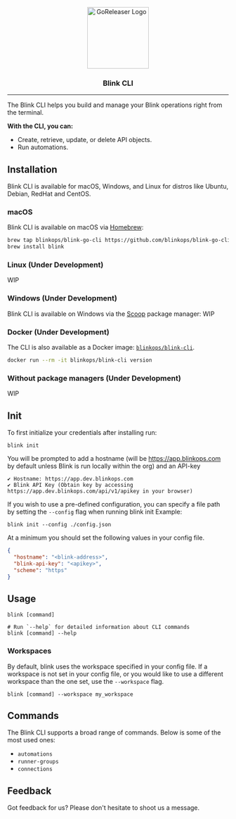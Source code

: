 <p align="center">
  <img alt="GoReleaser Logo" src="https://www.blinkops.com/favicon.ico" height="140" />
  <h3 align="center">Blink CLI</h3>
</p>

---
The Blink CLI helps you build and manage your Blink operations right from the terminal.

**With the CLI, you can:**

- Create, retrieve, update, or delete API objects.
- Run automations.

## Installation

Blink CLI is available for macOS, Windows, and Linux for distros like Ubuntu, Debian, RedHat and CentOS.

### macOS

Blink CLI is available on macOS via [Homebrew](https://brew.sh/):

```sh
brew tap blinkops/blink-go-cli https://github.com/blinkops/blink-go-cli
brew install blink
```

### Linux (Under Development)
WIP

### Windows (Under Development)

Blink CLI is available on Windows via the [Scoop](https://scoop.sh/) package manager:
WIP 

### Docker (Under Development)

The CLI is also available as a Docker image: [`blinkops/blink-cli`](https://hub.docker.com/r/blinkops/blink-cli).

```sh
docker run --rm -it blinkops/blink-cli version
```

### Without package managers (Under Development)

WIP

## Init
To first initialize your credentials after installing run:
```sh-session
blink init
```
You will be prompted to add a hostname (will be https://app.blinkops.com by default unless Blink is run locally within the org)
and an API-key
```sh-session
✔ Hostname: https://app.dev.blinkops.com
✔ Blink API Key (Obtain key by accessing https://app.dev.blinkops.com/api/v1/apikey in your browser)
```
If you wish to use a pre-defined configuration, you can specify a file path by setting the ``--config`` flag when running blink init
Example:
```sh-session
blink init --config ./config.json
```

At a minimum you should set the following values in your config file.

```json
{
  "hostname": "<blink-address>", 
  "blink-api-key": "<apikey>",
  "scheme": "https"
}
```

## Usage

```sh-session
blink [command]

# Run `--help` for detailed information about CLI commands
blink [command] --help
```


### Workspaces

By default, blink uses the workspace specified in your config file.
If a workspace is not set in your config file, or you would like to use a different workspace
than the one set, use the ``--workspace`` flag.

```sh-session
blink [command] --workspace my_workspace
```


## Commands

The Blink CLI supports a broad range of commands. Below is some of the most used ones:
- `automations`
- `runner-groups`
- `connections`

## Feedback

Got feedback for us? Please don't hesitate to shoot us a message.

